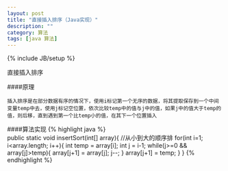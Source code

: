 ```yaml
---
layout: post
title: "直接插入排序（Java实现）"
description: ""
category: 算法
tags: [java 算法]
---
```

{% include JB/setup %}

直接插入排序

####原理

    插入排序是在部分数据有序的情况下，使用i标记第一个无序的数据，将其提取保存到一个中间变量temp中去，使用j标记空位置，依次比较temp中的值与j中的值，如果j中的值大于temp的值，则后移，直到遇到第一个比temp小的值，在其下一个位置插入

####算法实现
{% highlight java %}    
    public static void insertSort(int[] array){
            //从小到大的顺序排
        for(int i=1; i<array.length; i++){
          int temp = array[i];
          int j = i-1;
          while(j>=0 && array[j]>temp){
            array[j+1] = array[j];
            j--;
          }
          array[j+1] = temp;
        }
    }
{% endhighlight %}